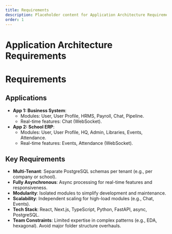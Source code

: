 ```yaml
---
title: Requirements
description: Placeholder content for Application Architecture Requirements.
order: 1
---
```


# Application Architecture Requirements

# Requirements

## Applications
- **App 1: Business System**:
  - Modules: User, User Profile, HRMS, Payroll, Chat, Pipeline.
  - Real-time features: Chat (WebSocket).
- **App 2: School ERP**:
  - Modules: User, User Profile, HQ, Admin, Libraries, Events, Attendance.
  - Real-time features: Events, Attendance (WebSocket).

## Key Requirements
- **Multi-Tenant**: Separate PostgreSQL schemas per tenant (e.g., per company or school).
- **Fully Asynchronous**: Async processing for real-time features and responsiveness.
- **Modularity**: Isolated modules to simplify development and maintenance.
- **Scalability**: Independent scaling for high-load modules (e.g., Chat, Events).
- **Tech Stack**: React, Next.js, TypeScript, Python, FastAPI, async, PostgreSQL.
- **Team Constraints**: Limited expertise in complex patterns (e.g., EDA, hexagonal). Avoid major folder structure overhauls.
